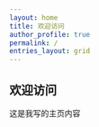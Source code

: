 ```yaml
---
layout: home
title: 欢迎访问
author_profile: true
permalink: /
entries_layout: grid
---
```


## 欢迎访问

这是我写的主页内容


